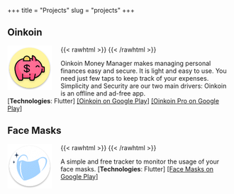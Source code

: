 +++
title = "Projects"
slug = "projects"
+++

## Oinkoin

{{< rawhtml >}}
<img style="float: left; margin-right: 20px;" src="/images/oinkoin.png" width="100" />
{{< /rawhtml >}}

Oinkoin Money Manager makes managing personal finances easy and secure. It is light and easy to use. You need just few taps to keep track of your expenses. Simplicity and Security are our two main drivers: Oinkoin is an offline and ad-free app.  
[**Technologies**: Flutter]
[[Oinkoin on Google Play]](https://play.google.com/store/apps/details?id=com.github.emavgl.piggybank&hl=en&gl=US)
[[Oinkoin Pro on Google Play]](https://play.google.com/store/apps/details?id=com.github.emavgl.piggybankpro&hl=en&gl=US)

## Face Masks

{{< rawhtml >}}
<img style="float: left; margin-right: 20px;" src="/images/facemask.png" width="100" />
{{< /rawhtml >}}

A simple and free tracker to monitor the usage of your face masks.
[**Technologies**: Flutter]
[[Face Masks on Google Play]](https://play.google.com/store/apps/details?id=com.codesgaggle.facemasks&hl=en&gl=US)